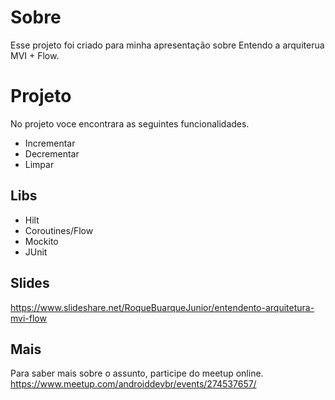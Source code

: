 
# Sobre
Esse projeto foi criado para minha apresentação sobre Entendo a arquiterua MVI + Flow.

# Projeto
No projeto voce encontrara as seguintes funcionalidades.
* Incrementar
* Decrementar
* Limpar


## Libs
* Hilt
* Coroutines/Flow
* Mockito
* JUnit

## Slides
https://www.slideshare.net/RoqueBuarqueJunior/entendento-arquitetura-mvi-flow

## Mais
Para saber mais sobre o assunto, participe do meetup online.
https://www.meetup.com/androiddevbr/events/274537657/
